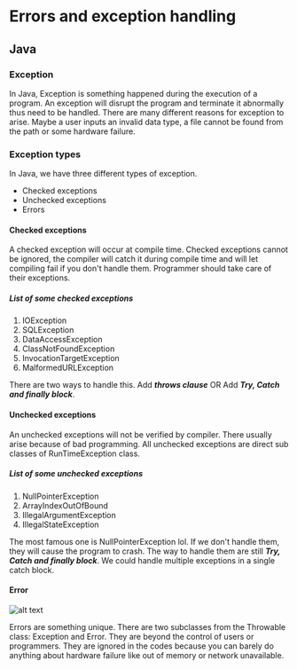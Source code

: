 # Errors and exception handling
## Java
### Exception
In Java, Exception is something happened during the execution of a program. An exception will disrupt the program and
terminate it abnormally thus need to be handled.
There are many different reasons for exception to arise. Maybe a user inputs an invalid data type, a file cannot be found
from the path or some hardware failure.
### Exception types
In Java, we have three different types of exception.
* Checked exceptions
* Unchecked exceptions
* Errors

#### Checked exceptions
A checked exception will occur at compile time. Checked exceptions cannot be ignored, the compiler will catch it
during compile time and will let compiling fail if you don't handle them. Programmer should take care of their
exceptions.

##### List of some checked exceptions
1. IOException
2. SQLException
3. DataAccessException
4. ClassNotFoundException
5. InvocationTargetException
6. MalformedURLException

There are two ways to handle this. Add *__throws clause__* OR Add **_Try, Catch and finally block_**.


#### Unchecked exceptions
An unchecked exceptions will not be verified by compiler. There usually arise because of bad programming.
All unchecked exceptions are direct sub classes of RunTimeException class.

##### List of some unchecked exceptions
1. NullPointerException
2. ArrayIndexOutOfBound
3. IllegalArgumentException
4. IllegalStateException

The most famous one is NullPointerException lol. If we don't handle them, they will cause the program to crash.
The way to handle them are still **_Try, Catch and finally block_**. We could handle multiple exceptions in a single catch block.

#### Error
![alt text](https://www.tutorialspoint.com/java/images/exceptions1.jpg)

Errors are something unique. There are two subclasses from the Throwable class: Exception and Error. They are beyond the control of users or programmers. They are ignored
in the codes because you can barely do anything about hardware failure like out of memory or network unavailable.

